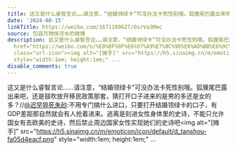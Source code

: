 ```yaml
---
title: 这又是什么睿智言论……请注意，“结婚领绿卡”可没办法卡死性别哦。狐狸尾巴露出来吧，还是鼓吹放开移民政策那套，猜打开口子进来的是男的多还是女的多？//@迟...
date: '2024-08-15'
linkTitle: https://weibo.com/1671109627/OsrVa3Mmc
source: 包容万物恒河水的微博
description: 这又是什么睿智言论……请注意，“结婚领绿卡”可没办法卡死性别哦。狐狸尾巴露出来吧，还是鼓吹放开移民政策那套，猜打开口子进来的是男的多还是女的多？//<a
  href="https://weibo.com/n/%E8%BF%9F%E6%97%A9%E7%8C%9D%E6%AD%BB%E6%9C%B1%E7%A0%82">@迟早猝死朱砂</a>:不用专门搞什么进口，只要打开结婚领绿卡的口子，有GDP差距那自然就会有人抢着进来。逃离是刻进女性身体里的史诗，不能只允许国女有去欧美的史诗，然后禁止周边国家女性实现她们的史诗吧<span
  class="url-icon"><img alt="[摊手]" src="https://h5.sinaimg.cn/m/emoticon/icon/default/d_tanshou-fa05d4eacf.png"
  style="width:1em; height:1em;" ...
disable_comments: true
---
```

这又是什么睿智言论……请注意，“结婚领绿卡”可没办法卡死性别哦。狐狸尾巴露出来吧，还是鼓吹放开移民政策那套，猜打开口子进来的是男的多还是女的多？//<a href="https://weibo.com/n/%E8%BF%9F%E6%97%A9%E7%8C%9D%E6%AD%BB%E6%9C%B1%E7%A0%82">@迟早猝死朱砂</a>:不用专门搞什么进口，只要打开结婚领绿卡的口子，有GDP差距那自然就会有人抢着进来。逃离是刻进女性身体里的史诗，不能只允许国女有去欧美的史诗，然后禁止周边国家女性实现她们的史诗吧<span class="url-icon"><img alt="[摊手]" src="https://h5.sinaimg.cn/m/emoticon/icon/default/d_tanshou-fa05d4eacf.png" style="width:1em; height:1em;" ...